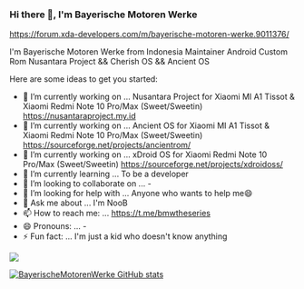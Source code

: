 ### Hi there 👋, I'm Bayerische Motoren Werke
https://forum.xda-developers.com/m/bayerische-motoren-werke.9011376/

I'm Bayerische Motoren Werke from Indonesia Maintainer Android Custom Rom Nusantara Project && Cherish OS && Ancient OS

Here are some ideas to get you started:

- 🔭 I’m currently working on ... Nusantara Project for Xiaomi MI A1 Tissot & Xiaomi Redmi Note 10 Pro/Max (Sweet/Sweetin) https://nusantaraproject.my.id
- 🔭 I’m currently working on ... Ancient OS for Xiaomi MI A1 Tissot & Xiaomi Redmi Note 10 Pro/Max (Sweet/Sweetin) https://sourceforge.net/projects/ancientrom/
- 🔭 I’m currently working on ... xDroid OS for Xiaomi Redmi Note 10 Pro/Max (Sweet/Sweetin) https://sourceforge.net/projects/xdroidoss/
- 🌱 I’m currently learning ... To be a developer
- 👯 I’m looking to collaborate on ... -
- 🤔 I’m looking for help with ... Anyone who wants to help me😄
- 💬 Ask me about ... I'm NooB
- 📫 How to reach me: ... https://t.me/bmwtheseries
- 😄 Pronouns: ... -
- ⚡ Fun fact: ... I'm just a kid who doesn't know anything

![](https://komarev.com/ghpvc/?username=BayerischeMotorenWerke&label=PROFILE+VIEWS)

[![BayerischeMotorenWerke GitHub stats](https://github-readme-stats.vercel.app/api?username=BayerischeMotorenWerke)](https://github.com/anuraghazra/github-readme-stats)
